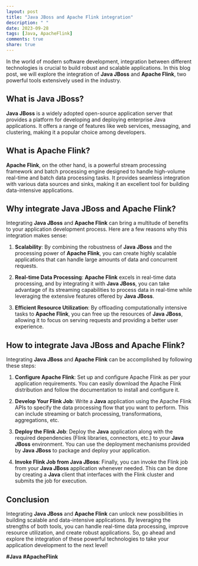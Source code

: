 ```yaml
---
layout: post
title: "Java JBoss and Apache Flink integration"
description: " "
date: 2023-09-28
tags: [Java, ApacheFlink]
comments: true
share: true
---
```


In the world of modern software development, integration between different technologies is crucial to build robust and scalable applications. In this blog post, we will explore the integration of **Java JBoss** and **Apache Flink**, two powerful tools extensively used in the industry.

## What is Java JBoss?

**Java JBoss** is a widely adopted open-source application server that provides a platform for developing and deploying enterprise Java applications. It offers a range of features like web services, messaging, and clustering, making it a popular choice among developers.

## What is Apache Flink?

**Apache Flink**, on the other hand, is a powerful stream processing framework and batch processing engine designed to handle high-volume real-time and batch data processing tasks. It provides seamless integration with various data sources and sinks, making it an excellent tool for building data-intensive applications.

## Why integrate Java JBoss and Apache Flink?

Integrating **Java JBoss** and **Apache Flink** can bring a multitude of benefits to your application development process. Here are a few reasons why this integration makes sense:

1. **Scalability**: By combining the robustness of **Java JBoss** and the processing power of **Apache Flink**, you can create highly scalable applications that can handle large amounts of data and concurrent requests.

2. **Real-time Data Processing**: **Apache Flink** excels in real-time data processing, and by integrating it with **Java JBoss**, you can take advantage of its streaming capabilities to process data in real-time while leveraging the extensive features offered by **Java JBoss**.

3. **Efficient Resource Utilization**: By offloading computationally intensive tasks to **Apache Flink**, you can free up the resources of **Java JBoss**, allowing it to focus on serving requests and providing a better user experience.

## How to integrate Java JBoss and Apache Flink?

Integrating **Java JBoss** and **Apache Flink** can be accomplished by following these steps:

1. **Configure Apache Flink**: Set up and configure Apache Flink as per your application requirements. You can easily download the Apache Flink distribution and follow the documentation to install and configure it.

2. **Develop Your Flink Job**: Write a **Java** application using the Apache Flink APIs to specify the data processing flow that you want to perform. This can include streaming or batch processing, transformations, aggregations, etc.

3. **Deploy the Flink Job**: Deploy the **Java** application along with the required dependencies (Flink libraries, connectors, etc.) to your **Java JBoss** environment. You can use the deployment mechanisms provided by **Java JBoss** to package and deploy your application.

4. **Invoke Flink Job from Java JBoss**: Finally, you can invoke the Flink job from your **Java JBoss** application whenever needed. This can be done by creating a **Java** client that interfaces with the Flink cluster and submits the job for execution.

## Conclusion

Integrating **Java JBoss** and **Apache Flink** can unlock new possibilities in building scalable and data-intensive applications. By leveraging the strengths of both tools, you can handle real-time data processing, improve resource utilization, and create robust applications. So, go ahead and explore the integration of these powerful technologies to take your application development to the next level!

**#Java** **#ApacheFlink**